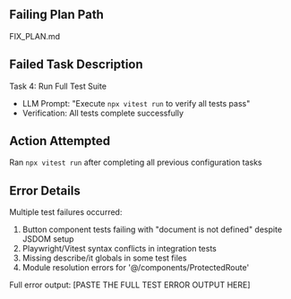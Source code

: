 ## Failing Plan Path
FIX_PLAN.md

## Failed Task Description
Task 4: Run Full Test Suite
- LLM Prompt: "Execute `npx vitest run` to verify all tests pass"
- Verification: All tests complete successfully

## Action Attempted
Ran `npx vitest run` after completing all previous configuration tasks

## Error Details
Multiple test failures occurred:
1. Button component tests failing with "document is not defined" despite JSDOM setup
2. Playwright/Vitest syntax conflicts in integration tests
3. Missing describe/it globals in some test files
4. Module resolution errors for '@/components/ProtectedRoute'

Full error output:
[PASTE THE FULL TEST ERROR OUTPUT HERE]